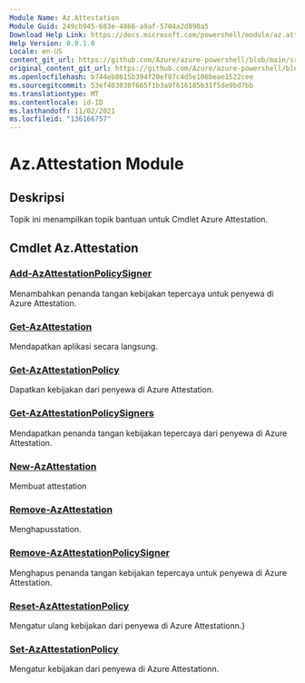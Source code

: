 ```yaml
---
Module Name: Az.Attestation
Module Guid: 249cb945-683e-4866-a9af-5704a2d890a5
Download Help Link: https://docs.microsoft.com/powershell/module/az.attestation
Help Version: 0.0.1.0
Locale: en-US
content_git_url: https://github.com/Azure/azure-powershell/blob/main/src/Attestation/Attestation/help/Az.Attestation.md
original_content_git_url: https://github.com/Azure/azure-powershell/blob/main/src/Attestation/Attestation/help/Az.Attestation.md
ms.openlocfilehash: b744eb8615b394f20ef07c4d5e106beae1522cee
ms.sourcegitcommit: 53ef403038f665f1b3a9f616185b31f5de9bd7bb
ms.translationtype: MT
ms.contentlocale: id-ID
ms.lasthandoff: 11/02/2021
ms.locfileid: "136166757"
---
```

# Az.Attestation Module
## Deskripsi
Topik ini menampilkan topik bantuan untuk Cmdlet Azure Attestation.

## Cmdlet Az.Attestation
### [Add-AzAttestationPolicySigner](Add-AzAttestationPolicySigner.md)
Menambahkan penanda tangan kebijakan tepercaya untuk penyewa di Azure Attestation.

### [Get-AzAttestation](Get-AzAttestation.md)
Mendapatkan aplikasi secara langsung.

### [Get-AzAttestationPolicy](Get-AzAttestationPolicy.md)
Dapatkan kebijakan dari penyewa di Azure Attestation.

### [Get-AzAttestationPolicySigners](Get-AzAttestationPolicySigners.md)
Mendapatkan penanda tangan kebijakan tepercaya dari penyewa di Azure Attestation.

### [New-AzAttestation](New-AzAttestation.md)
Membuat attestation

### [Remove-AzAttestation](Remove-AzAttestation.md)
Menghapusstation.

### [Remove-AzAttestationPolicySigner](Remove-AzAttestationPolicySigner.md)
Menghapus penanda tangan kebijakan tepercaya untuk penyewa di Azure Attestation.

### [Reset-AzAttestationPolicy](Reset-AzAttestationPolicy.md)
Mengatur ulang kebijakan dari penyewa di Azure Attestationn.}

### [Set-AzAttestationPolicy](Set-AzAttestationPolicy.md)
Mengatur kebijakan dari penyewa di Azure Attestationn.

